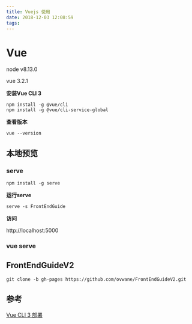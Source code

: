 ```yaml
---
title: Vuejs 使用
date: 2018-12-03 12:08:59
tags:
---
```


# Vue



<!--more-->

node v8.13.0

vue 3.2.1



**安装Vue CLI 3**

```shell
npm install -g @vue/cli
npm install -g @vue/cli-service-global
```

**查看版本**

```shell
vue --version
```

## 本地预览

### serve

```shell
npm install -g serve
```

**运行serve**

```shell
serve -s FrontEndGuide
```

**访问**

http://localhost:5000

### vue serve



## FrontEndGuideV2

```shell
git clone -b gh-pages https://github.com/ovwane/FrontEndGuideV2.git
```



## 参考

[Vue CLI 3 部署](https://cli.vuejs.org/zh/guide/deployment.html)